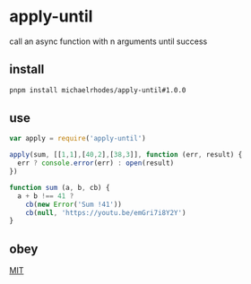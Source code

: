 # apply-until

call an async function with n arguments until success

## install
```sh
pnpm install michaelrhodes/apply-until#1.0.0
```

## use
```js
var apply = require('apply-until')

apply(sum, [[1,1],[40,2],[38,3]], function (err, result) {
  err ? console.error(err) : open(result)
})

function sum (a, b, cb) {
  a + b !== 41 ?
    cb(new Error('Sum !41'))
    cb(null, 'https://youtu.be/emGri7i8Y2Y')
}
```

## obey
[MIT](https://opensource.org/licenses/MIT)
